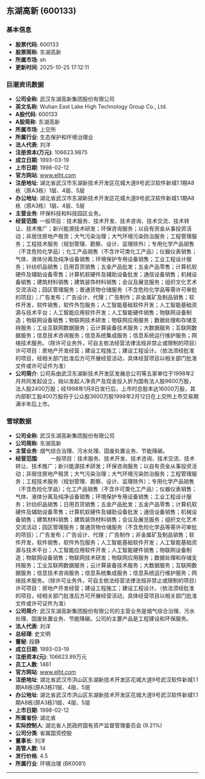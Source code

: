 ## 东湖高新 (600133)

### 基本信息

- **股票代码**: 600133
- **股票简称**: 东湖高新
- **所属市场**: sh
- **更新时间**: 2025-10-25 17:12:11

### 巨潮资讯数据

- **公司全称**: 武汉东湖高新集团股份有限公司
- **英文名称**: Wuhan East Lake High Technology Group Co., Ltd.
- **A股代码**: 600133
- **A股简称**: 东湖高新
- **所属市场**: 上交所
- **所属行业**: 生态保护和环境治理业
- **法人代表**: 刘洋
- **注册资本(万元)**: 106623.9875
- **成立日期**: 1993-03-19
- **上市日期**: 1998-02-12
- **官方网站**: www.elht.com
- **注册地址**: 湖北省武汉市东湖新技术开发区花城大道9号武汉软件新城1.1期A8栋（原A3栋）1层、4层、5层
- **办公地址**: 湖北省武汉市东湖新技术开发区花城大道9号武汉软件新城1.1期A8栋（原A3栋）1层、4层、5层
- **主营业务**: 环保科技和科技园区业务。
- **经营范围**: 一般项目：技术服务、技术开发、技术咨询、技术交流、技术转让、技术推广；新兴能源技术研发；环保咨询服务；以自有资金从事投资活动；非居住房地产租赁；大气污染治理；大气环境污染防治服务；工程管理服务；工程技术服务（规划管理、勘察、设计、监理除外）；专用化学产品销售（不含危险化学品）；化工产品销售（不含许可类化工产品）；仪器仪表销售；气体、液体分离及纯净设备销售；环境保护专用设备销售；工业工程设计服务；针纺织品销售；日用百货销售；五金产品批发；五金产品零售；计算机软硬件及辅助设备零售；计算机软硬件及辅助设备批发；通信设备销售；机械设备销售；建筑材料销售；建筑装饰材料销售；会议及展览服务；组织文化艺术交流活动；园区管理服务；普通货物仓储服务（不含危险化学品等需许可审批的项目）；广告发布；广告设计、代理；广告制作；非金属矿及制品销售；软件开发，软件销售，软件外包服务；人工智能基础软件开发；人工智能基础资源与技术平台；人工智能应用软件开发；人工智能硬件销售；物联网设备制造；物联网设备销售；物联网技术研发；物联网应用服务；数据处理和存储支持服务；工业互联网数据服务；云计算装备技术服务；大数据服务；互联网数据服务；信息技术咨询服务；信息系统集成服务；信息系统运行维护服务；网络技术服务。（除许可业务外，可自主依法经营法律法规非禁止或限制的项目）许可项目：房地产开发经营；建设工程施工；建设工程设计。（依法须经批准的项目，经相关部门批准后方可开展经营活动，具体经营项目以相关部门批准文件或许可证件为准）
- **公司简介**: 公司系由武汉东湖新技术开发区发展总公司等五家单位于1998年2月共同发起设立，始以发起人净资产及现金投入折为国有法人股9600万股，法人股2400万股；经1998年1月8日发行后，上市时总股本达16000万股，其内部职工股400万股将于公众股3600万股1998年2月12日在上交所上市交易期满半年后上市。

### 雪球数据

- **公司全称**: 武汉东湖高新集团股份有限公司
- **公司简称**: 东湖高新
- **主营业务**: 烟气综合治理、污水处理、固废处置业务、节能降碳。
- **经营范围**: 　　一般项目：技术服务、技术开发、技术咨询、技术交流、技术转让、技术推广；新兴能源技术研发；环保咨询服务；以自有资金从事投资活动；非居住房地产租赁；大气污染治理；大气环境污染防治服务；工程管理服务；工程技术服务（规划管理、勘察、设计、监理除外）；专用化学产品销售（不含危险化学品）；化工产品销售（不含许可类化工产品）；仪器仪表销售；气体、液体分离及纯净设备销售；环境保护专用设备销售；工业工程设计服务；针纺织品销售；日用百货销售；五金产品批发；五金产品零售；计算机软硬件及辅助设备零售；计算机软硬件及辅助设备批发；通信设备销售；机械设备销售；建筑材料销售；建筑装饰材料销售；会议及展览服务；组织文化艺术交流活动；园区管理服务；普通货物仓储服务（不含危险化学品等需许可审批的项目）；广告发布；广告设计、代理；广告制作；非金属矿及制品销售；软件开发，软件销售，软件外包服务；人工智能基础软件开发；人工智能基础资源与技术平台；人工智能应用软件开发；人工智能硬件销售；物联网设备制造；物联网设备销售；物联网技术研发；物联网应用服务；数据处理和存储支持服务；工业互联网数据服务；云计算装备技术服务；大数据服务；互联网数据服务；信息技术咨询服务；信息系统集成服务；信息系统运行维护服务；网络技术服务。（除许可业务外，可自主依法经营法律法规非禁止或限制的项目）许可项目：房地产开发经营；建设工程施工；建设工程设计。（依法须经批准的项目，经相关部门批准后方可开展经营活动，具体经营项目以相关部门批准文件或许可证件为准）
- **公司简介**: 武汉东湖高新集团股份有限公司的主营业务是烟气综合治理、污水处理、固废处置业务、节能降碳。公司的主要产品是工程建设和环保服务。
- **法人代表**: 刘洋
- **总经理**: 史文明
- **董秘**: 段静
- **成立日期**: 1993-03-19
- **注册资本(元)**: 106623.99万元
- **员工人数**: 1461
- **官方网站**: www.elht.com
- **注册地址**: 湖北省武汉市洪山区东湖新技术开发区花城大道9号武汉软件新城1.1期A8栋(原A3栋)1层、4层、5层
- **办公地址**: 湖北省武汉市洪山区东湖新技术开发区花城大道9号武汉软件新城1.1期A8栋(原A3栋)1层、4层、5层
- **上市日期**: 1998-02-12
- **所属省份**: 湖北省
- **实际控制人**: 湖北省人民政府国有资产监督管理委员会 (9.21%)
- **公司分类**: 省属国资控股
- **董事长**: 刘洋
- **高管人数**: 14
- **发行价格**: 4.5
- **所属行业**: 环境治理 (BK0081)

---